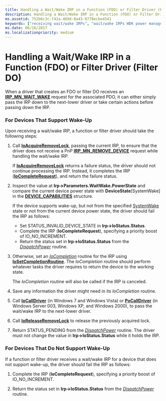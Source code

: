 ```yaml
---
title: Handling a Wait/Wake IRP in a Function (FDO) or Filter Driver (Filter DO)
description: Handling a Wait/Wake IRP in a Function (FDO) or Filter Driver (Filter DO)
ms.assetid: 752b6c3c-f42a-469d-8a43-0778ecbe4541
keywords: ["receiving wait/wake IRPs", "wait/wake IRPs WDK power management , receiving", "function drivers WDK power management", "FDOs WDK power management", "filter DOs WDK power management"]
ms.date: 06/16/2017
ms.localizationpriority: medium
---
```


# Handling a Wait/Wake IRP in a Function (FDO) or Filter Driver (Filter DO)





When a driver that creates an FDO or filter DO receives an [**IRP\_MN\_WAIT\_WAKE**](./irp-mn-wait-wake.md) request for the associated PDO, it can either simply pass the IRP down to the next-lower driver or take certain actions before passing down the IRP.

### For Devices That Support Wake-Up

Upon receiving a wait/wake IRP, a function or filter driver should take the following steps:

1.  Call [**IoAcquireRemoveLock**](/windows-hardware/drivers/ddi/wdm/nf-wdm-ioacquireremovelock), passing the current IRP, to ensure that the driver does not receive a PnP [**IRP\_MN\_REMOVE\_DEVICE**](./irp-mn-remove-device.md) request while handling the wait/wake IRP.

    If [**IoAcquireRemoveLock**](/windows-hardware/drivers/ddi/wdm/nf-wdm-ioacquireremovelock) returns a failure status, the driver should not continue processing the IRP. Instead, it completes the IRP ([**IoCompleteRequest**](/windows-hardware/drivers/ddi/wdm/nf-wdm-iocompleterequest)), and return the failure status.

2.  Inspect the value at **Irp-&gt;Parameters.WaitWake.PowerState** and compare the current device power state with **DeviceState**\[SystemWake\] in the [**DEVICE\_CAPABILITIES**](/windows-hardware/drivers/ddi/wdm/ns-wdm-_device_capabilities) structure.

    If the device supports wake-up, but not from the specified [SystemWake](systemwake.md) state or not from the current device power state, the driver should fail the IRP as follows:

    -   Set STATUS\_INVALID\_DEVICE\_STATE in **Irp-&gt;IoStatus.Status**.
    -   Complete the IRP (**IoCompleteRequest**), specifying a priority boost of IO\_NO\_INCREMENT.
    -   Return the status set in **Irp-&gt;IoStatus.Status** from the [*DispatchPower*](/windows-hardware/drivers/ddi/wdm/nc-wdm-driver_dispatch) routine.

3.  Otherwise, set an [*IoCompletion*](/windows-hardware/drivers/ddi/wdm/nc-wdm-io_completion_routine) routine for the IRP using [**IoSetCompletionRoutine**](/windows-hardware/drivers/ddi/wdm/nf-wdm-iosetcompletionroutine). The *IoCompletion* routine should perform whatever tasks the driver requires to return the device to the working state.

    The *IoCompletion* routine will also be called if the IRP is canceled.

4.  Save any information the driver might need in its *IoCompletion* routine.

5.  Call [**IoCallDriver**](/windows-hardware/drivers/ddi/wdm/nf-wdm-iocalldriver) (in Windows 7 and Windows Vista) or [**PoCallDriver**](/windows-hardware/drivers/ddi/ntifs/nf-ntifs-pocalldriver) (in Windows Server 003, Windows XP, and Windows 2000), to pass the wait/wake IRP to the next-lower driver.

6.  Call [**IoReleaseRemoveLock**](/windows-hardware/drivers/ddi/wdm/nf-wdm-ioreleaseremovelock) to release the previously acquired lock.

7.  Return STATUS\_PENDING from the [*DispatchPower*](/windows-hardware/drivers/ddi/wdm/nc-wdm-driver_dispatch) routine. The driver must not change the value in **Irp-&gt;IoStatus.Status** while it holds the IRP.

### For Devices That Do Not Support Wake-Up

If a function or filter driver receives a wait/wake IRP for a device that does not support wake-up, the driver should fail the IRP as follows:

1.  Complete the IRP (**IoCompleteRequest**), specifying a priority boost of IO\_NO\_INCREMENT.

2.  Return the status set in **Irp-&gt;IoStatus.Status** from the [*DispatchPower*](/windows-hardware/drivers/ddi/wdm/nc-wdm-driver_dispatch) routine.

 


